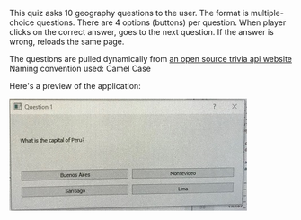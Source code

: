 This quiz asks 10 geography questions to the user.
The format is multiple-choice questions. There are 4 options (buttons)
per question. When player clicks on the correct answer, goes to the next question. If the answer is wrong, reloads the same page.

The questions are pulled dynamically from [an open source trivia api website](https://opentdb.com/api_config.php)
Naming convention used: Camel Case

Here's a preview of the application: 

![Geography Quiz](https://github.com/megmugur/MegsCodeGallery/blob/master/QtProjects/GeographyQuizRestApi/QuizScreenshot.jpg)